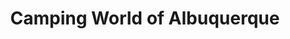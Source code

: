 ---
title: "Camping World of Albuquerque"
url: /albuquerque/camping-world-of-albuquerque/
shop: Wohnwagen
---